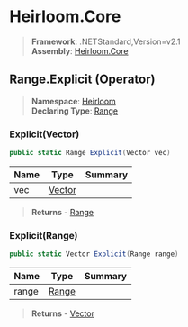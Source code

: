 # Heirloom.Core

> **Framework**: .NETStandard,Version=v2.1  
> **Assembly**: [Heirloom.Core][0]

## Range.Explicit (Operator)

> **Namespace**: [Heirloom][0]  
> **Declaring Type**: [Range][1]

### Explicit(Vector)

```cs
public static Range Explicit(Vector vec)
```

| Name | Type        | Summary |
|------|-------------|---------|
| vec  | [Vector][2] |         |

> **Returns** - [Range][1]

### Explicit(Range)

```cs
public static Vector Explicit(Range range)
```

| Name  | Type       | Summary |
|-------|------------|---------|
| range | [Range][1] |         |

> **Returns** - [Vector][2]

[0]: ../../../Heirloom.Core.md
[1]: ../Range.md
[2]: ../Vector.md

